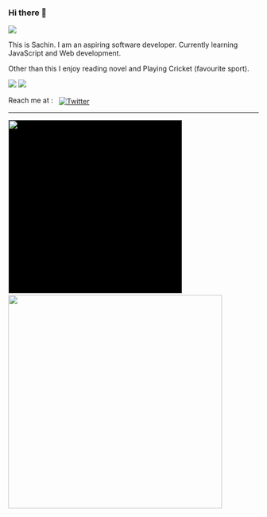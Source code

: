 ### Hi there 👋
<img src="https://i.imgur.com/Ge5ikvL.gif">
<br>
<!-- <img src="https://media.giphy.com/media/lnfzT3k8g7wpG/giphy.gif" height=20px width=700px;> -->




This is Sachin. I am an aspiring software developer. 
Currently learning JavaScript and Web development.

Other than this I enjoy reading novel and Playing Cricket (favourite sport).



<p><img src="https://komarev.com/ghpvc/?username=sachinnegi"> <img src="https://img.shields.io/github/followers/sachinnegi"> </p>

<p>Reach me at :  &nbsp  <a href="https://twitter.com/SachinSinghNe17" rel="nofollow"><img align="center" src="https://camo.githubusercontent.com/7bb377436f06f85e9a9b4c88a360849bbdbaf99d/68747470733a2f2f696d672e736869656c64732e696f2f62616467652f547769747465722d2d5f2e7376673f7374796c653d736f6369616c266c6f676f3d74776974746572" alt="Twitter" data-canonical-src="https://img.shields.io/badge/Twitter--_.svg?style=social&amp;logo=twitter" style="max-width:100%;"></a>
</p>

<hr />


<p>
<img style= 'background:black;' width="350px" src="https://github-readme-stats.vercel.app/api/top-langs/?username=sachinnegi&layout=compact&bg_color=151515&text_color=daf7dc">  &nbsp &nbsp
<img width="430px" src="https://github-readme-stats.vercel.app/api?username=sachinnegi&&show_icons=true&title_color=ffffff&icon_color=bb2acf&text_color=daf7dc&bg_color=151515">
</p>


<!--
**sachinnegi/sachinnegi** is a ✨ _special_ ✨ repository because its `README.md` (this file) appears on your GitHub profile.

Here are some ideas to get you started:


- 🌱 I’m currently learning ...
- 👯 I’m looking to collaborate on ...
- 🤔 I’m looking for help with ...
- 💬 Ask me about ...
- 📫 How to reach me: ...
- 😄 Pronouns: ...
- ⚡ Fun fact: ...
-->
   
